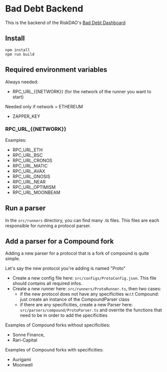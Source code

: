 # Bad Debt Backend

This is the backend of the RiskDAO's [Bad Debt Dashboard](https://bad-debt.riskdao.org/)

## Install
```
npm install
npm run build
```

## Required environment variables

Always needed:
- RPC_URL_{{NETWORK}} (for the network of the runner you want to start)

Needed only if network = ETHEREUM
- ZAPPER_KEY

### RPC_URL_{{NETWORK}}

Examples:
- RPC_URL_ETH
- RPC_URL_BSC
- RPC_URL_CRONOS
- RPC_URL_MATIC
- RPC_URL_AVAX
- RPC_URL_GNOSIS
- RPC_URL_NEAR
- RPC_URL_OPTIMISM
- RPC_URL_MOONBEAM



## Run a parser

In the `src/runners` directory, you can find many .ts files. This files are each responsible for running a protocol parser.

## Add a parser for a Compound fork

Adding a new parser for a protocol that is a fork of compound is quite simple.

Let's say the new protocol you're adding is named "Proto"

- Create a new config file here: `src/configs/ProtoConfig.json`. This file should contains all required infos.
- Create a new runner here: `src/runners/ProtoRunner.ts`, then two cases: 
    - if the new protocol does not have any specificities w.r.t Compound: just create an instance of the CompoundParser class
    - if there are any specificities, create a new Parser here: `src/parsers/compound/ProtoParser.ts` and overrite the functions that need to be in order to add the specificities



Examples of Compound forks without specificities: 
- Sonne Finance, 
- Rari-Capital

Examples of Compound forks with specificities: 
- Aurigami
- Moonwell

